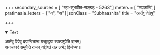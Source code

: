 +++
secondary_sources = [ "महा-सुभाषित-सङ्ग्रहः - 5263",]
meters = [ "उपजाति",]
pratimaala_letters = [ "य", "अ",]
jsonClass = "Subhaashita"
title = "आर्तेषु विप्रेषु"

+++

<details open><summary>Text</summary>

आर्तेषु विप्रेषु दयान्वितश्च यच्छ्रद्धया स्वल्पमुपैति दानम्।  
अनन्तपारं समुपैति राजन् यद्दीयते तन्न लभेद् द्विजेभ्यः॥
</details>
